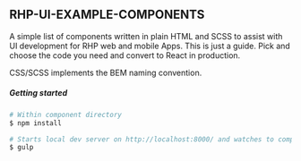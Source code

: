 ## RHP-UI-EXAMPLE-COMPONENTS

A simple list of components written in plain HTML and SCSS to assist with UI development for RHP web and mobile Apps. This is just a guide. Pick and choose the code you need and convert to React in production.

CSS/SCSS implements the BEM naming convention.


##### Getting started

```sh
# Within component directory
$ npm install
```

```sh
# Starts local dev server on http://localhost:8000/ and watches to compile scss
$ gulp
```
